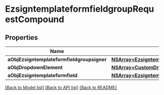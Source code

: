 # EzsigntemplateformfieldgroupRequestCompound

## Properties
Name | Type | Description | Notes
------------ | ------------- | ------------- | -------------
**aObjEzsigntemplateformfieldgroupsigner** | [**NSArray&lt;EzsigntemplateformfieldgroupsignerRequestCompound&gt;***](EzsigntemplateformfieldgroupsignerRequest.md) |  | 
**aObjDropdownElement** | [**NSArray&lt;CustomDropdownElementRequestCompound&gt;***](CustomDropdownElementRequest.md) |  | [optional] 
**aObjEzsigntemplateformfield** | [**NSArray&lt;EzsigntemplateformfieldRequestCompound&gt;***](EzsigntemplateformfieldRequestCompound.md) |  | 

[[Back to Model list]](../README.md#documentation-for-models) [[Back to API list]](../README.md#documentation-for-api-endpoints) [[Back to README]](../README.md)


